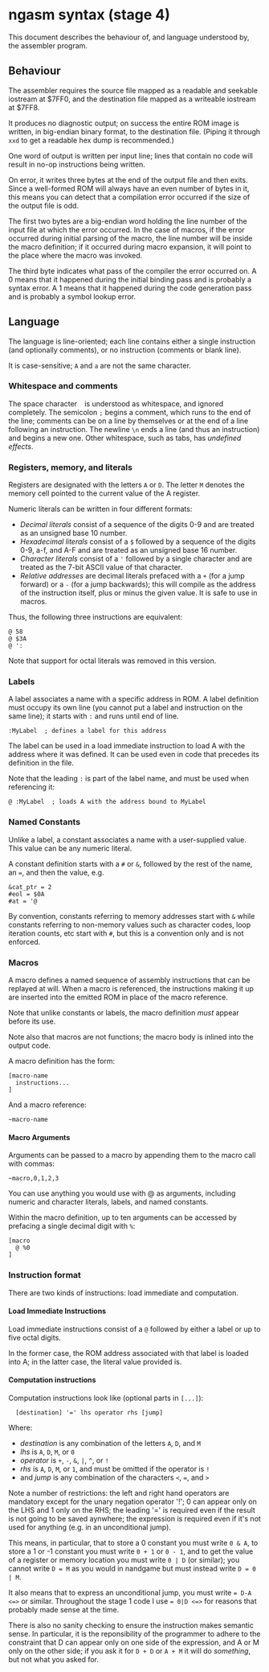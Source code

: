# ngasm syntax (stage 4)

This document describes the behaviour of, and language understood by, the
assembler program.

## Behaviour

The assembler requires the source file mapped as a readable and seekable iostream
at $7FF0, and the destination file mapped as a writeable iostream at $7FF8.

It produces no diagnostic output; on success the entire ROM image is written, in
big-endian binary format, to the destination file. (Piping it through `xxd` to
get a readable hex dump is recommended.)

One word of output is written per input line; lines that contain no code will
result in no-op instructions being written.

On error, it writes three bytes at the end of the output file and then exits.
Since a well-formed ROM will always have an even number of bytes in it, this
means you can detect that a compilation error occurred if the size of the output
file is odd.

The first two bytes are a big-endian word holding the line number of the input
file at which the error occurred. In the case of macros, if the error occurred
during initial parsing of the macro, the line number will be inside the macro
definition; if it occurred during macro expansion, it will point to the place
where the macro was invoked.

The third byte indicates what pass of the compiler the error occurred on. A 0
means that it happened during the initial binding pass and is probably a syntax
error. A 1 means that it happened during the code generation pass and is
probably a symbol lookup error.

## Language

The language is line-oriented; each line contains either a single instruction
(and optionally comments), or no instruction (comments or blank line).

It is case-sensitive; `A` and `a` are not the same character.

### Whitespace and comments

The space character ` ` is understood as whitespace, and ignored completely. The
semicolon `;` begins a comment, which runs to the end of the line; comments can
be on a line by themselves or at the end of a line following an instruction. The
newline `\n` ends a line (and thus an instruction) and begins a new one. Other
whitespace, such as tabs, has *undefined effects*.

### Registers, memory, and literals

Registers are designated with the letters `A` or `D`. The letter `M` denotes the
memory cell pointed to the current value of the A register.

Numeric literals can be written in four different formats:

- *Decimal literals* consist of a sequence of the digits 0-9 and are treated as
  an unsigned base 10 number.
- *Hexadecimal literals* consist of a `$` followed by a sequence of the digits
  0-9, a-f, and A-F and are treated as an unsigned base 16 number.
- *Character literals* consist of a `'` followed by a single character and are
  treated as the 7-bit ASCII value of that character.
- *Relative addresses* are decimal literals prefaced with a `+` (for a jump
  forward) or a `-` (for a jump backwards); this will compile as the address of
  the instruction itself, plus or minus the given value. It is safe to use in
  macros.

Thus, the following three instructions are equivalent:
```
@ 58
@ $3A
@ ':
```

Note that support for octal literals was removed in this version.

### Labels

A label associates a name with a specific address in ROM. A label definition
must occupy its own line (you cannot put a label and instruction on the same
line); it starts with `:` and runs until end of line.

```
:MyLabel  ; defines a label for this address
```

The label can be used in a load immediate instruction to load A with the address
where it was defined. It can be used even in code that precedes its definition
in the file.

Note that the leading `:` is part of the label name, and must be used when
referencing it:

```
@ :MyLabel  ; loads A with the address bound to MyLabel
```

### Named Constants

Unlike a label, a constant associates a name with a user-supplied value. This
value can be any numeric literal.

A constant definition starts with a `#` or `&`, followed by the rest of the name,
an `=`, and then the value, e.g.

```
&cat_ptr = 2
#eol = $0A
#at = '@
```

By convention, constants referring to memory addresses start with `&` while
constants referring to non-memory values such as character codes, loop iteration
counts, etc start with `#`, but this is a convention only and is not enforced.

### Macros

A macro defines a named sequence of assembly instructions that can be replayed
at will. When a macro is referenced, the instructions making it up are inserted
into the emitted ROM in place of the macro reference.

Note that unlike constants or labels, the macro definition *must* appear before
its use.

Note also that macros are not functions; the macro body is inlined into the
output code.

A macro definition has the form:

```
[macro-name
  instructions...
]
```

And a macro reference:

```
~macro-name
```

#### Macro Arguments

Arguments can be passed to a macro by appending them to the macro call with
commas:

```
~macro,0,1,2,3
```

You can use anything you would use with @ as arguments, including numeric and
character literals, labels, and named constants.

Within the macro definition, up to ten arguments can be accessed by prefacing
a single decimal digit with `%`:

```
[macro
  @ %0
]
```

### Instruction format

There are two kinds of instructions: load immediate and computation.

#### Load Immediate Instructions

Load immediate instructions consist of a `@` followed by either a label or up to
five octal digits.

In the former case, the ROM address associated with that label is loaded into A;
in the latter case, the literal value provided is.

#### Computation instructions

Computation instructions look like (optional parts in `[...]`):
```
  [destination] '=' lhs operator rhs [jump]
```

Where:
- *destination* is any combination of the letters `A`, `D`, and `M`
- *lhs* is `A`, `D`, `M`, or `0`
- *operator* is `+`, `-`, `&`, `|`, `^`, or `!`
- *rhs* is `A`, `D`, `M`, or `1`, and must be omitted if the operator is `!`
- and *jump* is any combination of the characters `<`, `=`, and `>`

Note a number of restrictions: the left and right hand operators are mandatory
except for the unary negation operator '!'; 0 can appear only on the LHS and
1 only on the RHS; the leading '=' is required even if the result is not going
to be saved aynwhere; the expression is required even if it's not used for
anything (e.g. in an unconditional jump).

This means, in particular, that to store a 0 constant you must write `0 & A`,
to store a 1 or -1 constant you must write `0 + 1` or `0 - 1`, and to get the
value of a register or memory location you must write `0 | D` (or similar); you
cannot write `D = M` as you would in nandgame but must instead write `D = 0 | M`.

It also means that to express an unconditional jump, you must write `= D-A <=>`
or similar. Throughout the stage 1 code I use `= 0|D <=>` for reasons that
probably made sense at the time.

There is also no sanity checking to ensure the instruction makes semantic sense.
In particular, it is the reponsibility of the programmer to adhere to the
constraint that D can appear only on one side of the expression, and A or M only
on the other side; if you ask it for `D + D` or `A + M` it will do *something*,
but not what you asked for.
